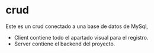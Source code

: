 # crud
Este es un crud conectado a una base de datos de MySql, 
- Client contiene todo el apartado visual para el registro.
- Server contiene el backend del proyecto.

